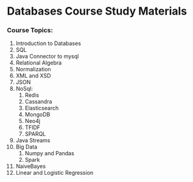 # Databases Course Study Materials

### Course Topics:

1. Introduction to Databases
1. SQL
1. Java Connector to mysql
1. Relational Algebra
1. Normalization
1. XML and XSD
1. JSON
1. NoSql:
	1. Redis
	1. Cassandra
	1. Elasticsearch
	1. MongoDB
	1. Neo4j
	1. TFIDF
	1. SPARQL
1. Java Streams
1. Big Data
	1. Numpy and Pandas
	1. Spark
1. NaiveBayes
1. Linear and Logistic Regression